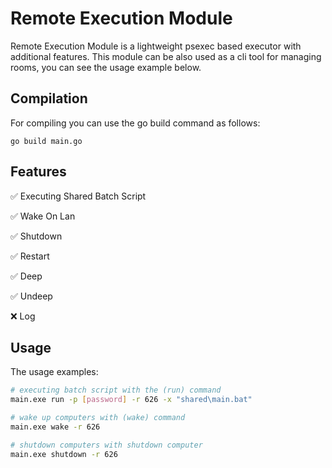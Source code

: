 # Remote Execution Module

Remote Execution Module is a lightweight psexec based executor with additional features. 
This module can be also used as a cli tool for managing rooms, you can see the usage example below.

## Compilation

For compiling you can use the go build command as follows:

```
go build main.go  
```

## Features
✅ Executing Shared Batch Script

✅ Wake On Lan

✅ Shutdown

✅ Restart

✅ Deep

✅ Undeep

❌ Log

## Usage

The usage examples:

```bash
# executing batch script with the (run) command
main.exe run -p [password] -r 626 -x "shared\main.bat"

# wake up computers with (wake) command
main.exe wake -r 626

# shutdown computers with shutdown computer
main.exe shutdown -r 626
```